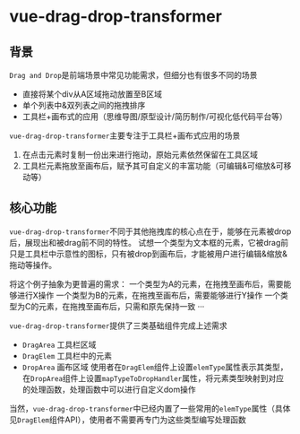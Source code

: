 # vue-drag-drop-transformer

## 背景
`Drag and Drop`是前端场景中常见功能需求，但细分也有很多不同的场景
- 直接将某个div从A区域拖动放置至B区域
- 单个列表中&双列表之间的拖拽排序
- 工具栏+画布式的应用（思维导图/原型设计/简历制作/可视化低代码平台等）

`vue-drag-drop-transformer`主要专注于工具栏+画布式应用的场景
1. 在点击元素时复制一份出来进行拖动，原始元素依然保留在工具区域
2. 工具栏元素拖放至画布后，赋予其可自定义的丰富功能（可编辑&可缩放&可移动等）

## 核心功能
`vue-drag-drop-transformer`不同于其他拖拽库的核心点在于，能够在元素被drop后，展现出和被drag前不同的特性。
试想一个类型为文本框的元素，它被drag前只是工具栏中示意性的图标，只有被drop到画布后，才能被用户进行编辑&缩放&拖动等操作。

将这个例子抽象为更普遍的需求：
一个类型为A的元素，在拖拽至画布后，需要能够进行X操作
一个类型为B的元素，在拖拽至画布后，需要能够进行Y操作
一个类型为C的元素，在拖拽至画布后，只需和原先保持一致
···

`vue-drag-drop-transformer`提供了三类基础组件完成上述需求
- `DragArea` 工具栏区域
- `DragElem` 工具栏中的元素
- `DropArea` 画布区域
使用者在`DragElem`组件上设置`elemType`属性表示其类型，在`DropArea`组件上设置`mapTypeToDropHandler`属性，将元素类型映射到对应的处理函数，处理函数中可以进行自定义dom操作

当然，`vue-drag-drop-transformer`中已经内置了一些常用的`elemType`属性（具体见`DragElem`组件API），使用者不需要再专门为这些类型编写处理函数